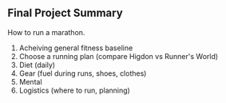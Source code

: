 ## Final Project Summary

How to run a marathon. 

1. Acheiving general fitness baseline
2. Choose a running plan (compare Higdon vs Runner's World)
3. Diet (daily)
4. Gear (fuel during runs, shoes, clothes)
5. Mental 
6. Logistics (where to run, planning)
